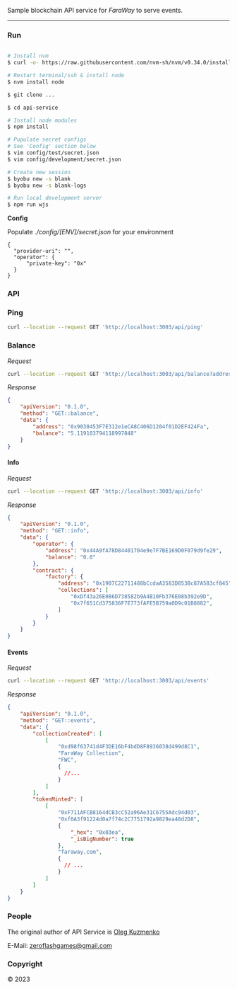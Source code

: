 Sample blockchain API service for *FaraWay* to serve events.

---

### Run

```bash

# Install nvm
$ curl -o- https://raw.githubusercontent.com/nvm-sh/nvm/v0.34.0/install.sh | bash

# Restart terminal/ssh & install node
$ nvm install node

$ git clone ...

$ cd api-service

# Install node modules
$ npm install

# Pupulate secret configs
# See 'Config' section below
$ vim config/test/secret.json
$ vim config/development/secret.json

# Create new session
$ byobu new -s blank
$ byobu new -s blank-logs

# Run local development server
$ npm run wjs
```
**Config**

Populate *./config/[ENV]/secret.json* for your environment

```
{
  "provider-uri": "",
  "operator": {
      "private-key": "0x"
  }
}
```

### API

### Ping

```bash
curl --location --request GET 'http://localhost:3003/api/ping'
```

### Balance

*Request*
```bash
curl --location --request GET 'http://localhost:3003/api/balance?address=0x9030453F7E312e1eCA8C406D1204f01D2EF424Fa'
```

*Response*
```json
{
    "apiVersion": "0.1.0",
    "method": "GET::balance",
    "data": {
        "address": "0x9030453F7E312e1eCA8C406D1204f01D2EF424Fa",
        "balance": "5.119103794118997848"
    }
}
```


#### Info

*Request*
```bash
curl --location --request GET 'http://localhost:3003/api/info'
```

*Response*
```json
{
    "apiVersion": "0.1.0",
    "method": "GET::info",
    "data": {
        "operator": {
            "address": "0x44A9fA78D84401704e9e7F7BE169D0F079d9fe29",
            "balance": "0.0"
        },
        "contract": {
            "factory": {
                "address": "0x1907C22711488bCcdaA3583D853Bc87A583cf845",
                "collections": [
                    "0xDf43a26E086D738582b9A4B10Fb376E08b392e9D",
                    "0x7f651Cd375836F7E773fAFE5B759a0D9c01B8882",
                ]
            }
        }
    }
}
```

#### Events

*Request*
```bash
curl --location --request GET 'http://localhost:3003/api/events'
```

*Response*
```json
{
    "apiVersion": "0.1.0",
    "method": "GET::events",
    "data": {
        "collectionCreated": [
            [
                "0xd98f63741d4F3DE16bF4bdD8F8936038d499d8C1",
                "FaraWay Collection",
                "FWC",
                {
                  //...
                }
            ]
        ],
        "tokenMinted": [
            [
                "0xF711AFCB8164dCB3cC52a96Ae31C6755Adc94d03",
                "0xf0A3f91224d0a7f74c2C7751792a9829ea48d2D8",
                {
                    "_hex": "0x03ea",
                    "_isBigNumber": true
                },
                "faraway.com",
                {
                  // ...
                }
            ]
        ]
    }
}
```


### People

The original author of API Service is [Oleg Kuzmenko]()

E-Mail: [zeroflashgames@gmail.com](mailto:zeroflashgames@gmail.com)

### Copyright

© 2023